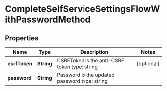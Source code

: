 

# CompleteSelfServiceSettingsFlowWithPasswordMethod

## Properties

Name | Type | Description | Notes
------------ | ------------- | ------------- | -------------
**csrfToken** | **String** | CSRFToken is the anti-CSRF token  type: string |  [optional]
**password** | **String** | Password is the updated password  type: string | 




